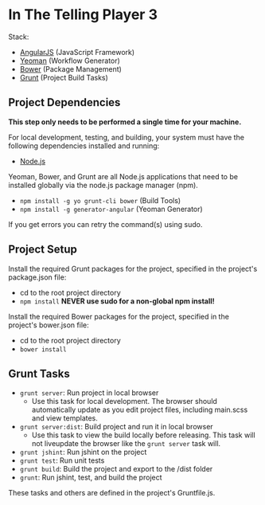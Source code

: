 # In The Telling Player 3

Stack:

* [AngularJS](http://angularjs.org/) (JavaScript Framework)
* [Yeoman](http://yeoman.io/) (Workflow Generator)
* [Bower](http://bower.io/) (Package Management)
* [Grunt](http://gruntjs.com/) (Project Build Tasks)

## Project Dependencies

**This step only needs to be performed a single time for your machine.**

For local development, testing, and building, your system must have the following dependencies installed and running:

* [Node.js](http://nodejs.org/)

Yeoman, Bower, and Grunt are all Node.js applications that need to be installed globally via the node.js package manager (npm).

* `npm install -g yo grunt-cli bower` (Build Tools)
* `npm install -g generator-angular` (Yeoman Generator)

If you get errors you can retry the command(s) using sudo.

## Project Setup

Install the required Grunt packages for the project, specified in the project's package.json file:

* cd to the root project directory
* `npm install` **NEVER use sudo for a non-global npm install!**

Install the required Bower packages for the project, specified in the project's bower.json file:

* cd to the root project directory
* `bower install`

## Grunt Tasks

* `grunt server`: Run project in local browser
  * Use this task for local development. The browser should automatically update as you edit project files, including main.scss and view templates.
* `grunt server:dist`: Build project and run it in local browser
  * Use this task to view the build locally before releasing. This task will not liveupdate the browser like the `grunt server` task will.
* `grunt jshint`: Run jshint on the project
* `grunt test`: Run unit tests
* `grunt build`: Build the project and export to the /dist folder
* `grunt`: Run jshint, test, and build the project

These tasks and others are defined in the project's Gruntfile.js.
